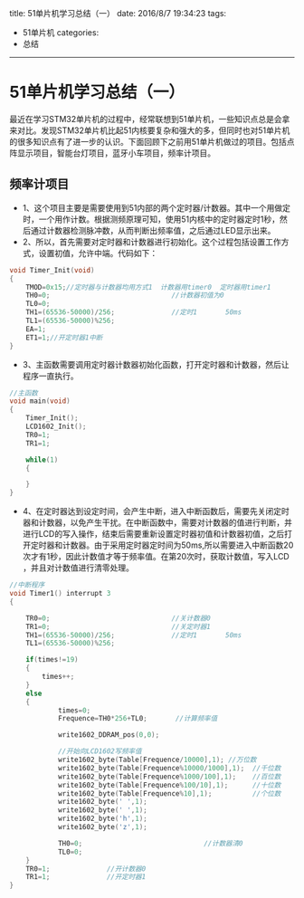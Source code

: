 title: 51单片机学习总结（一）
date: 2016/8/7 19:34:23
tags:
- 51单片机
categories:
- 总结
---

# 51单片机学习总结（一）

最近在学习STM32单片机的过程中，经常联想到51单片机，一些知识点总是会拿来对比。发现STM32单片机比起51内核要复杂和强大的多，但同时也对51单片机的很多知识点有了进一步的认识。下面回顾下之前用51单片机做过的项目。包括点阵显示项目，智能台灯项目，蓝牙小车项目，频率计项目。

<!-- more -->

## 频率计项目
- 1、这个项目主要是需要使用到51内部的两个定时器/计数器。其中一个用做定时，一个用作计数。根据测频原理可知，使用51内核中的定时器定时1秒，然后通过计数器检测脉冲数，从而判断出频率值，之后通过LED显示出来。
- 2、所以，首先需要对定时器和计数器进行初始化。这个过程包括设置工作方式，设置初值，允许中端。代码如下：

```c
void Timer_Init(void)
{
	TMOD=0x15;//定时器与计数器均用方式1  计数器用timer0  定时器用timer1
	TH0=0;								//计数器初值为0
	TL0=0;								
	TH1=(65536-50000)/256;				//定时1		50ms
	TL1=(65536-50000)%256;
	EA=1;
	ET1=1;//开定时器1中断
}
```

- 3、主函数需要调用定时器计数器初始化函数，打开定时器和计数器，然后让程序一直执行。

```c
//主函数
void main(void)
{
	Timer_Init();
	LCD1602_Init();
	TR0=1;
	TR1=1;

	while(1)
	{

	}
}

```

- 4、在定时器达到设定时间，会产生中断，进入中断函数后，需要先关闭定时器和计数器，以免产生干扰。在中断函数中，需要对计数器的值进行判断，并进行LCD的写入操作，结束后需要重新设置定时器初值和计数器初值，之后打开定时器和计数器。由于采用定时器定时间为50ms,所以需要进入中断函数20次才有1秒，因此计数值才等于频率值。在第20次时，获取计数值，写入LCD ，并且对计数值进行清零处理。

```c
//中断程序
void Timer1() interrupt 3
{

	TR0=0;								//关计数器0
	TR1=0;								//关定时器1
	TH1=(65536-50000)/256;				//定时1		50ms
	TL1=(65536-50000)%256;              

	if(times!=19)
	{
		times++;
	}
	else
	{
			times=0;
			Frequence=TH0*256+TL0;       //计算频率值

			write1602_DDRAM_pos(0,0);

			//开始向LCD1602写频率值
			write1602_byte(Table[Frequence/10000],1); //万位数
			write1602_byte(Table[Frequence%10000/1000],1);	//千位数
			write1602_byte(Table[Frequence%1000/100],1);	//百位数
			write1602_byte(Table[Frequence%100/10],1);	    //十位数
			write1602_byte(Table[Frequence%10],1);			//个位数
			write1602_byte(' ',1);
			write1602_byte(' ',1);
			write1602_byte('h',1);						
			write1602_byte('z',1);

			TH0=0;								//计数器清0
			TL0=0;
	}
	TR0=1;				//开计数器0
	TR1=1;				//开定时器1
}
```
